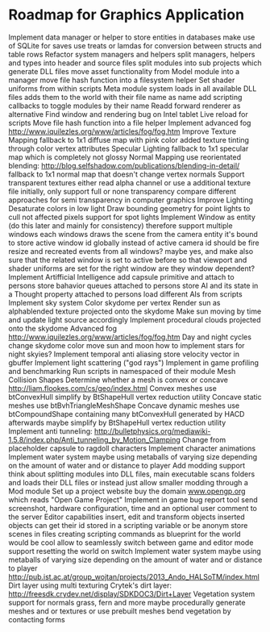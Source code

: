 Roadmap for Graphics Application
================================

Implement data manager or helper to store entities in databases
    make use of SQLite for saves
    use treats or lamdas for conversion between structs and table rows
Refactor system managers and helpers
    split managers, helpers and types into header and source files
    split modules into sub projects which generate DLL files
    move asset functionality from Model module into a manager
    move file hash function into a filesystem helper
Set shader uniforms from within scripts
Meta module system
    loads in all available DLL files
    adds them to the world with their file name as name
    add scripting callbacks to toggle modules by their name
Readd forward renderer as alternative
Find window and rendering bug on Intel tablet
Live reload for scripts
    Move file hash function into a file helper
Implement advanced fog
    http://www.iquilezles.org/www/articles/fog/fog.htm
Improve Texture Mapping
    fallback to 1x1 diffuse map with pink color
    added texture tinting through color vertex attributes
Specular Lighting
    fallback to 1x1 specular map which is completely not glossy
Normal Mapping
    use reorientated blending:
    http://blog.selfshadow.com/publications/blending-in-detail/
    fallback to 1x1 normal map that doesn't change vertex normals
Support transparent textures
    either read alpha channel or use a additional texture file
    initially, only support full or none transparency
    compare different approaches for semi transparency in computer graphics
Improve Lighting
    Desaturate colors in low light
    Draw bounding geometry for point lights to cull not affected pixels
    support for spot lights
Implement Window as entity (do this later and mainly for consistency)
    therefore support multiple windows
    each windows draws the scene from the camera entity it's bound to
    store active window id globally instead of active camera id
    should be fire resize and recreated events from all windows?
        maybe yes, and make also sure that the related window is set to active before
        so that viewport and shader uniforms are set for the right window
            are they window dependent?
Implement Artifficial Intelligence
    add capsule primitive and attach to persons
    store bahavior queues attached to persons
    store AI and its state in a Thought property attached to persons
    load different AIs from scripts
Implement sky system
    Color skydome per vertex
    Render sun as alphablended texture projected onto the skydome
    Make sun moving by time and update light source accordingly
    Implement procedural clouds projected onto the skydome
    Advanced fog
        http://www.iquilezles.org/www/articles/fog/fog.htm
    Day and night cycles
        change skydome color
        move sun and moon
        how to implement stars for night skyies?
Implement temporal anti aliasing
    store velocity vector in gbuffer
Implement light scattering ("god rays")
Implement in game profiling and benchmarking
Run scripts in namespaced of their module
Mesh Collision Shapes
    Determine whether a mesh is convex or concave
        http://liam.flookes.com/cs/geo/index.html
    Convex meshes use btConvexHull
        simplify by BtShapeHull vertex reduction utility
    Concave static meshes use btBvhTriangleMeshShape
    Concave dynamic meshes use btCompoundShape containing many btConvexHull
        generated by HACD
        afterwards maybe simplify by BtShapeHull vertex reduction utility
    Implement anti tunneling:
        http://bulletphysics.org/mediawiki-1.5.8/index.php/Anti_tunneling_by_Motion_Clamping
Change from placeholder capsule to ragdoll characters
Implement character animations
Implement water system
    maybe using metaballs of varying size depending on the amount of water and or distance to player
Add modding support
    think about splitting modules into DLL files, main executable scans folders and loads their DLL files
    or instead just allow smaller modding through a Mod module
Set up a project website
    buy the domain www.opengp.org which reads "Open Game Project"
Implement in game bug report tool
    send screenshot, hardware configuration, time and an optional user comment to the server
Editor capabilities
    insert, edit and transform objects
        inserted objects can get their id stored in a scripting variable or be anonym
    store scenes in files
        creating scripting commands as blueprint for the world would be cool
    allow to seamlessly switch between game and editor mode
    support resetting the world on switch
Implement water system
    maybe using metaballs of varying size depending on the amount of water and or distance to player
        http://pub.ist.ac.at/group_wojtan/projects/2013_Ando_HALSoTM/index.html
Dirt layer using multi texturing
    Crytek's dirt layer:
    http://freesdk.crydev.net/display/SDKDOC3/Dirt+Layer
Vegetation system
    support for normals grass, fern and more
    maybe procedurally generate meshes and or textures
    or use prebuilt meshes
    bend vegetation by contacting forms
